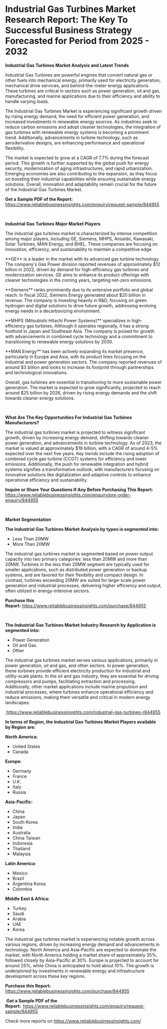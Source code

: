 <p><h1>Industrial Gas Turbines Market Research Report: The Key To Successful Business Strategy Forecasted for Period from 2025 - 2032</h1></p><p><strong>Industrial Gas Turbines Market Analysis and Latest Trends</strong></p>
<p><p>Industrial Gas Turbines are powerful engines that convert natural gas or other fuels into mechanical energy, primarily used for electricity generation, mechanical drive services, and behind-the-meter energy applications. These turbines are critical in sectors such as power generation, oil and gas, manufacturing, and marine applications due to their efficiency and ability to handle varying loads.</p><p>The Industrial Gas Turbines Market is experiencing significant growth driven by rising energy demand, the need for efficient power generation, and increased investments in renewable energy sources. As industries seek to reduce carbon emissions and adopt cleaner technologies, the integration of gas turbines with renewable energy systems is becoming a prominent trend. Additionally, advancements in turbine technology, such as aeroderivative designs, are enhancing performance and operational flexibility.</p><p>The market is expected to grow at a CAGR of 7.7% during the forecast period. This growth is further supported by the global push for energy security, modernization of aging infrastructures, and rapid urbanization. Emerging economies are also contributing to the expansion, as they focus on boosting their industrial capabilities while ensuring sustainable energy solutions. Overall, innovation and adaptability remain crucial for the future of the Industrial Gas Turbines Market.</p></p>
<p><strong>Get a Sample PDF of the Report:&nbsp;</strong> <a href="https://www.reliablebusinessinsights.com/enquiry/request-sample/844955?utm_campaign=2222&utm_medium=2&utm_source=Github&utm_content=ia&utm_term=17022025&utm_id=industrial-gas-turbines">https://www.reliablebusinessinsights.com/enquiry/request-sample/844955</a></p>
<p>&nbsp;</p>
<p><strong>Industrial Gas Turbines Major Market Players</strong></p>
<p><p>The industrial gas turbines market is characterized by intense competition among major players, including GE, Siemens, MHPS, Ansaldo, Kawasaki, Solar Turbines, MAN Energy, and BHEL. These companies are focusing on innovation, efficiency, and sustainability to maintain a competitive edge.</p><p>**GE** is a leader in the market with its advanced gas turbine technology. The company's Gas Power division reported revenues of approximately $12 billion in 2022, driven by demand for high-efficiency gas turbines and modernization services. GE aims to enhance its product offerings with cleaner technologies in the coming years, targeting net-zero emissions.</p><p>**Siemens** ranks prominently due to its extensive portfolio and global reach. In fiscal 2022, Siemens Energy generated about $20 billion in revenue. The company is investing heavily in R&D, focusing on green hydrogen and digital solutions to drive future growth, addressing evolving energy needs in a decarbonizing environment.</p><p>**MHPS (Mitsubishi Hitachi Power Systems)** specializes in high-efficiency gas turbines. Although it operates regionally, it has a strong foothold in Japan and Southeast Asia. The company is poised for growth with advancements in combined cycle technology and a commitment to transitioning to renewable energy solutions by 2030.</p><p>**MAN Energy** has been actively expanding its market presence, particularly in Europe and Asia, with its product lines focusing on the industrial and power generation sectors. The company reported revenues of around $3 billion and looks to increase its footprint through partnerships and technological innovations.</p><p>Overall, gas turbines are essential in transitioning to more sustainable power generation. The market is expected to grow significantly, projected to reach around $25 billion by 2026, driven by rising energy demands and the shift towards cleaner energy solutions.</p></p>
<p>&nbsp;</p>
<p><strong>What Are The Key Opportunities For Industrial Gas Turbines Manufacturers?</strong></p>
<p><p>The industrial gas turbines market is projected to witness significant growth, driven by increasing energy demand, shifting towards cleaner power generation, and advancements in turbine technology. As of 2023, the market is valued at approximately $19 billion, with a CAGR of around 4-5% expected over the next five years. Key trends include the rising adoption of combined cycle gas turbine (CCGT) systems for efficiency and lower emissions. Additionally, the push for renewable integration and hybrid systems signifies a transformative outlook, with manufacturers focusing on innovative solutions like digitalization and adaptive controls to enhance operational efficiency and sustainability.</p></p>
<p><strong>Inquire or Share Your Questions If Any Before Purchasing This Report:</strong> <a href="https://www.reliablebusinessinsights.com/enquiry/pre-order-enquiry/844955?utm_campaign=2222&utm_medium=2&utm_source=Github&utm_content=ia&utm_term=17022025&utm_id=industrial-gas-turbines">https://www.reliablebusinessinsights.com/enquiry/pre-order-enquiry/844955</a></p>
<p>&nbsp;</p>
<p><strong>Market Segmentation</strong></p>
<p><strong>The Industrial Gas Turbines Market Analysis by types is segmented into:</strong></p>
<p><ul><li>Less Than 20MW</li><li>More Than 20MW</li></ul></p>
<p><p>The industrial gas turbines market is segmented based on power output capacity into two primary categories: less than 20MW and more than 20MW. Turbines in the less than 20MW segment are typically used for smaller applications, such as distributed power generation or backup systems, and are favored for their flexibility and compact design. In contrast, turbines exceeding 20MW are suited for large-scale power generation and industrial processes, delivering higher efficiency and output, often utilized in energy-intensive sectors.</p></p>
<p><strong>Purchase this Report:&nbsp;</strong><a href="https://www.reliablebusinessinsights.com/purchase/844955?utm_campaign=2222&utm_medium=2&utm_source=Github&utm_content=ia&utm_term=17022025&utm_id=industrial-gas-turbines">https://www.reliablebusinessinsights.com/purchase/844955</a></p>
<p>&nbsp;</p>
<p><strong>The Industrial Gas Turbines Market Industry Research by Application is segmented into:</strong></p>
<p><ul><li>Power Generation</li><li>Oil and Gas</li><li>Other</li></ul></p>
<p><p>The industrial gas turbines market serves various applications, primarily in power generation, oil and gas, and other sectors. In power generation, these turbines provide efficient electricity production for industrial and utility-scale plants. In the oil and gas industry, they are essential for driving compressors and pumps, facilitating extraction and processing. Additionally, other market applications include marine propulsion and industrial processes, where turbines enhance operational efficiency and reduce emissions, making them versatile and critical in modern energy landscapes.</p></p>
<p><a href="https://www.reliablebusinessinsights.com/industrial-gas-turbines-r844955?utm_campaign=2222&utm_medium=2&utm_source=Github&utm_content=ia&utm_term=17022025&utm_id=industrial-gas-turbines">&nbsp;https://www.reliablebusinessinsights.com/industrial-gas-turbines-r844955</a></p>
<p><strong>In terms of Region, the Industrial Gas Turbines Market Players available by Region are:</strong></p>
<p>
    <p> <strong> North America: </strong>
        <ul>
            <li>United States</li>
            <li>Canada</li>
        </ul>
        </p> 
    <p> <strong> Europe: </strong>
        <ul>
            <li>Germany</li>
            <li>France</li>
            <li>U.K.</li>
            <li>Italy</li>
            <li>Russia</li>
        </ul>
        </p> 
    <p> <strong> Asia-Pacific: </strong>
        <ul>
            <li>China</li>
            <li>Japan</li>
            <li>South Korea</li>
            <li>India</li>
            <li>Australia</li>
            <li>China Taiwan</li>
            <li>Indonesia</li>
            <li>Thailand</li>
            <li>Malaysia</li>
        </ul>
        </p> 
    <p> <strong> Latin America: </strong>
        <ul>
            <li>Mexico</li>
            <li>Brazil</li>
            <li>Argentina Korea</li>
            <li>Colombia</li>
        </ul>
        </p> 
    <p> <strong> Middle East & Africa: </strong>
        <ul>
            <li>Turkey</li>
            <li>Saudi</li>
            <li>Arabia</li>
            <li>UAE</li>
            <li>Korea</li>
        </ul>
    </p>
    </p>
<p><p>The industrial gas turbines market is experiencing notable growth across various regions, driven by increasing energy demand and advancements in technology. North America and Asia-Pacific are expected to dominate the market, with North America holding a market share of approximately 35%, followed closely by Asia-Pacific at 30%. Europe is projected to account for around 25%, while China is anticipated to hold about 10%. The growth is underpinned by investments in renewable energy and infrastructure development across these key regions.</p></p>
<p><strong>Purchase this Report: </strong><a href="https://www.reliablebusinessinsights.com/purchase/844955?utm_campaign=2222&utm_medium=2&utm_source=Github&utm_content=ia&utm_term=17022025&utm_id=industrial-gas-turbines">https://www.reliablebusinessinsights.com/purchase/844955</a></p>
<p>&nbsp;<strong>Get a Sample PDF of the Report:&nbsp;&nbsp;</strong><a href="https://www.reliablebusinessinsights.com/enquiry/request-sample/844955?utm_campaign=2222&utm_medium=2&utm_source=Github&utm_content=ia&utm_term=17022025&utm_id=industrial-gas-turbines">https://www.reliablebusinessinsights.com/enquiry/request-sample/844955</a></p>
<p><strong></strong></p>
<p>Check more reports on <a href="https://www.reliablebusinessinsights.com/?utm_campaign=2222&utm_medium=2&utm_source=Github&utm_content=ia&utm_term=17022025&utm_id=industrial-gas-turbines">https://www.reliablebusinessinsights.com/</a></p>
